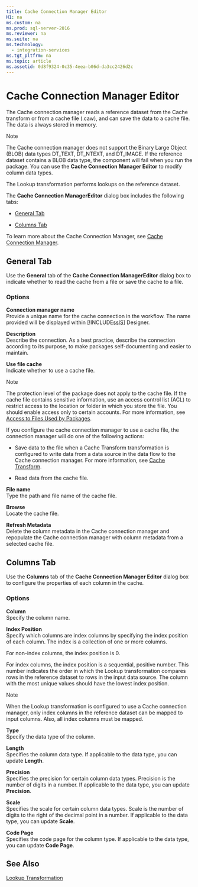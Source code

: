 ```yaml
---
title: Cache Connection Manager Editor
H1: na
ms.custom: na
ms.prod: sql-server-2016
ms.reviewer: na
ms.suite: na
ms.technology: 
  - integration-services
ms.tgt_pltfrm: na
ms.topic: article
ms.assetid: 0d8f9324-0c35-4eea-b06d-da3cc2426d2c
---
```

# Cache Connection Manager Editor
  The Cache connection manager reads a reference dataset from the Cache transform or from a cache file (.caw), and can save the data to a cache file. The data is always stored in memory.  
  
> [!NOTE]  
>  The Cache connection manager does not support the Binary Large Object (BLOB) data types DT_TEXT, DT_NTEXT, and DT_IMAGE. If the reference dataset contains a BLOB data type, the component will fail when you run the package. You can use the **Cache Connection Manager Editor** to modify column data types.  
  
 The Lookup transformation performs lookups on the reference dataset.  
  
 The **Cache Connection ManagerEditor** dialog box includes the following tabs:  
  
-   [General Tab](../../Topics/TopicNameNotContainA/Cache-Connection-Manager-Editor.md#generaltab)  
  
-   [Columns Tab](../../Topics/TopicNameNotContainA/Cache-Connection-Manager-Editor.md#columnstab)  
  
 To learn more about the Cache Connection Manager, see [Cache Connection Manager](../../Topics/TopicNameNotContainA/Cache-Connection-Manager.md).  
  
##  <a name="generaltab"></a> General Tab  
 Use the **General** tab of the **Cache Connection ManagerEditor** dialog box to indicate whether to read the cache from a file or save the cache to a file.  
  
### Options  
 **Connection manager name**  
 Provide a unique name for the cache connection in the workflow. The name provided will be displayed within [!INCLUDE[ssIS](../../Topics/TopicNameContainA/includes/ssIS_md.md)] Designer.  
  
 **Description**  
 Describe the connection. As a best practice, describe the connection according to its purpose, to make packages self-documenting and easier to maintain.  
  
 **Use file cache**  
 Indicate whether to use a cache file.  
  
> [!NOTE]  
>  The protection level of the package does not apply to the cache file. If the cache file contains sensitive information, use an access control list (ACL) to restrict access to the location or folder in which you store the file. You should enable access only to certain accounts. For more information, see [Access to Files Used by Packages](../../Topics/TopicNameNotContainA/Access-to-Files-Used-by-Packages.md).  
  
 If you configure the cache connection manager to use a cache file, the connection manager will do one of the following actions:  
  
-   Save data to the file when a Cache Transform transformation is configured to write data from a data source in the data flow to the Cache connection manager. For more information, see [Cache Transform](../../Topics/TopicNameNotContainA/Cache-Transform.md).  
  
-   Read data from the cache file.  
  
 **File name**  
 Type the path and file name of the cache file.  
  
 **Browse**  
 Locate the cache file.  
  
 **Refresh Metadata**  
 Delete the column metadata in the Cache connection manager and repopulate the Cache connection manager with column metadata from a selected cache file.  
  
##  <a name="columnstab"></a> Columns Tab  
 Use the **Columns** tab of the **Cache Connection Manager Editor** dialog box to configure the properties of each column in the cache.  
  
### Options  
 **Column**  
 Specify the column name.  
  
 **Index Position**  
 Specify which columns are index columns by specifying the index position of each column. The index is a collection of one or more columns.  
  
 For non-index columns, the index position is 0.  
  
 For index columns, the index position is a sequential, positive number. This number indicates the order in which the Lookup transformation compares rows in the reference dataset to rows in the input data source. The column with the most unique values should have the lowest index position.  
  
> [!NOTE]  
>  When the Lookup transformation is configured to use a Cache connection manager, only index columns in the reference dataset can be mapped to input columns. Also, all index columns must be mapped.  
  
 **Type**  
 Specify the data type of the column.  
  
 **Length**  
 Specifies the column data type. If applicable to the data type, you can update **Length**.  
  
 **Precision**  
 Specifies the precision for certain column data types. Precision is the number of digits in a number. If applicable to the data type, you can update **Precision**.  
  
 **Scale**  
 Specifies the scale for certain column data types. Scale is the number of digits to the right of the decimal point in a number. If applicable to the data type, you can update **Scale**.  
  
 **Code Page**  
 Specifies the code page for the column type. If applicable to the data type, you can update **Code Page**.  
  
## See Also  
 [Lookup Transformation](../../Topics/TopicNameNotContainA/Lookup-Transformation.md)  
  
  